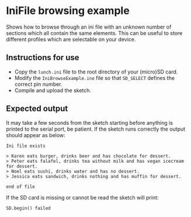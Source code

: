 # IniFile browsing example

Shows how to browse through an ini file with an unknown number of sections
which all contain the same elements. This can be useful to store different 
profiles which are selectable on your device.


## Instructions for use

  * Copy the `lunch.ini` file to the root directory of your (micro)SD card.
  * Modify the `IniBrowseExample.ino` file so that `SD_SELECT` defines
  the correct pin number.
  * Compile and upload the sketch. 


## Expected output

It may take a few seconds from the sketch starting before anything is
printed to the serial port, be patient. If the sketch runs correctly
the output should appear as below:

    Ini file exists

    > Karen eats burger, drinks beer and has chocolate for dessert.
    > Peter eats falafel, drinks tea without milk and has vegan icecream for dessert.
    > Noel eats sushi, drinks water and has no dessert.
    > Jessica eats sandwich, drinks nothing and has muffin for dessert.

    end of file

If the SD card is missing or cannot be read the sketch will print:

    SD.begin() failed


